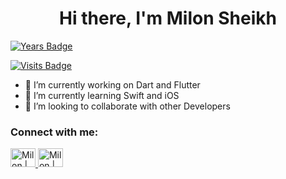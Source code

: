 
<h1 align="center"> Hi there, I'm Milon Sheikh</h1>

[![Years Badge](https://badges.pufler.dev/years/milonsheikh88)](https://badges.pufler.dev)

[![Visits Badge](https://badges.pufler.dev/visits/milonsheikh88/git-badges)](https://badges.pufler.dev)


- 🔭 I’m currently working on Dart and Flutter
- 🌱 I’m currently learning Swift and iOS
- 👯 I’m looking to collaborate with other Developers

### Connect with me:
<p align="left">
  
<a href="https://twitter.com/M_Sheikh007/" target="_blank">
<img alt="Milon | Twitter" src="https://cdn.jsdelivr.net/npm/simple-icons@v3/icons/twitter.svg"
width="40" height="30"/> 
</a> 
                      
<a href="https://www.linkedin.com/in/milon-sheikh-007/" target="_blank">
<img alt="Milon | Linkedin" src="https://cdn.jsdelivr.net/npm/simple-icons@v3/icons/linkedin.svg"
width="40" height="30"/> 
</a> 
</p>
